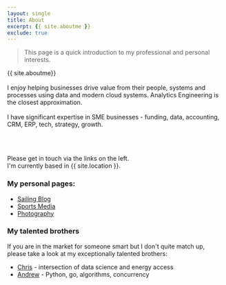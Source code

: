 ```yaml
---
layout: single
title: About
excerpt: {{ site.aboutme }} 
exclude: true
---
```



> This page is a quick introduction to my professional and personal interests.

{{ site.aboutme}}
<br>
<br>
I enjoy helping businesses drive value from their people, systems and processes using data and modern cloud systems. Analytics Engineering is the closest approximation.
<br>
<br>
I have significant expertise in SME businesses - funding, data, accounting, CRM, ERP, tech, strategy, growth.
<br>
<br>
<!-- I'm available for consulting and remote or in person development. -->
<br>

Please get in touch via the links on the left.
<br>
I'm currently based in {{ site.location }}. 
<br>

### My personal pages:

* [Sailing Blog](/sailing/)
* [Sports Media](/sports/)
* [Photography](https://film.rdrn.dev/film)

### My talented brothers

If you are in the market for someone smart but I don't quite match up, please take a look at my exceptionally talented brothers:

* [Chris](https://rdrn.me/) - intersection of data science and energy access
* [Andrew](https://github.com/zoomie) - Python, go, algorithms, concurrency 
